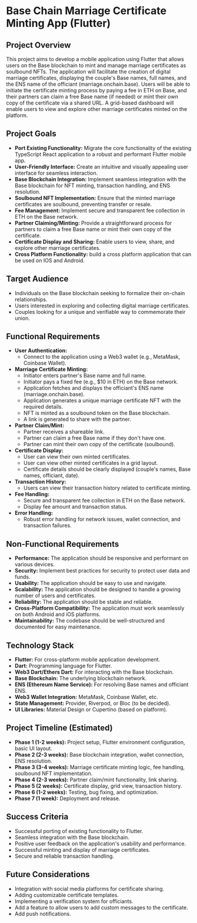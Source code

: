 # Base Chain Marriage Certificate Minting App (Flutter)

## Project Overview

This project aims to develop a mobile application using Flutter that allows users on the Base blockchain to mint and manage marriage certificates as soulbound NFTs. The application will facilitate the creation of digital marriage certificates, displaying the couple's Base names, full names, and the ENS name of the officiant (marriage.onchain.base). Users will be able to initiate the certificate minting process by paying a fee in ETH on Base, and their partners can claim a free Base name (if needed) or mint their own copy of the certificate via a shared URL. A grid-based dashboard will enable users to view and explore other marriage certificates minted on the platform.

## Project Goals

* **Port Existing Functionality:** Migrate the core functionality of the existing TypeScript React application to a robust and performant Flutter mobile app.
* **User-Friendly Interface:** Create an intuitive and visually appealing user interface for seamless interaction.
* **Base Blockchain Integration:** Implement seamless integration with the Base blockchain for NFT minting, transaction handling, and ENS resolution.
* **Soulbound NFT Implementation:** Ensure that the minted marriage certificates are soulbound, preventing transfer or resale.
* **Fee Management:** Implement secure and transparent fee collection in ETH on the Base network.
* **Partner Claiming/Minting:** Provide a straightforward process for partners to claim a free Base name or mint their own copy of the certificate.
* **Certificate Display and Sharing:** Enable users to view, share, and explore other marriage certificates.
* **Cross Platform Functionality:** build a cross platform application that can be used on IOS and Android.

## Target Audience

* Individuals on the Base blockchain seeking to formalize their on-chain relationships.
* Users interested in exploring and collecting digital marriage certificates.
* Couples looking for a unique and verifiable way to commemorate their union.

## Functional Requirements

* **User Authentication:**
    * Connect to the application using a Web3 wallet (e.g., MetaMask, Coinbase Wallet).
* **Marriage Certificate Minting:**
    * Initiator enters partner's Base name and full name.
    * Initiator pays a fixed fee (e.g., $10 in ETH) on the Base network.
    * Application fetches and displays the officiant's ENS name (marriage.onchain.base).
    * Application generates a unique marriage certificate NFT with the required details.
    * NFT is minted as a soulbound token on the Base blockchain.
    * A link is generated to share with the partner.
* **Partner Claim/Mint:**
    * Partner receives a shareable link.
    * Partner can claim a free Base name if they don't have one.
    * Partner can mint their own copy of the certificate (soulbound).
* **Certificate Display:**
    * User can view their own minted certificates.
    * User can view other minted certificates in a grid layout.
    * Certificate details should be clearly displayed (couple's names, Base names, officiant, date).
* **Transaction History:**
    * Users can view their transaction history related to certificate minting.
* **Fee Handling:**
    * Secure and transparent fee collection in ETH on the Base network.
    * Display fee amount and transaction status.
* **Error Handling:**
    * Robust error handling for network issues, wallet connection, and transaction failures.

## Non-Functional Requirements

* **Performance:** The application should be responsive and performant on various devices.
* **Security:** Implement best practices for security to protect user data and funds.
* **Usability:** The application should be easy to use and navigate.
* **Scalability:** The application should be designed to handle a growing number of users and certificates.
* **Reliability:** The application should be stable and reliable.
* **Cross-Platform Compatibility:** The application must work seamlessly on both Android and iOS platforms.
* **Maintainability:** The codebase should be well-structured and documented for easy maintenance.

## Technology Stack

* **Flutter:** For cross-platform mobile application development.
* **Dart:** Programming language for Flutter.
* **Web3 Dart/Ethers Dart:** For interacting with the Base blockchain.
* **Base Blockchain:** The underlying blockchain network.
* **ENS (Ethereum Name Service):** For resolving Base names and officiant ENS.
* **Web3 Wallet Integration:** MetaMask, Coinbase Wallet, etc.
* **State Management:** Provider, Riverpod, or Bloc (to be decided).
* **UI Libraries:** Material Design or Cupertino (based on platform).

## Project Timeline (Estimated)

* **Phase 1 (1-2 weeks):** Project setup, Flutter environment configuration, basic UI layout.
* **Phase 2 (2-3 weeks):** Base blockchain integration, wallet connection, ENS resolution.
* **Phase 3 (3-4 weeks):** Marriage certificate minting logic, fee handling, soulbound NFT implementation.
* **Phase 4 (2-3 weeks):** Partner claim/mint functionality, link sharing.
* **Phase 5 (2 weeks):** Certificate display, grid view, transaction history.
* **Phase 6 (1-2 weeks):** Testing, bug fixing, and optimization.
* **Phase 7 (1 week):** Deployment and release.

## Success Criteria

* Successful porting of existing functionality to Flutter.
* Seamless integration with the Base blockchain.
* Positive user feedback on the application's usability and performance.
* Successful minting and display of marriage certificates.
* Secure and reliable transaction handling.

## Future Considerations

* Integration with social media platforms for certificate sharing.
* Adding customizable certificate templates.
* Implementing a verification system for officiants.
* Add a feature to allow users to add custom messages to the certificate.
* Add push notifications.